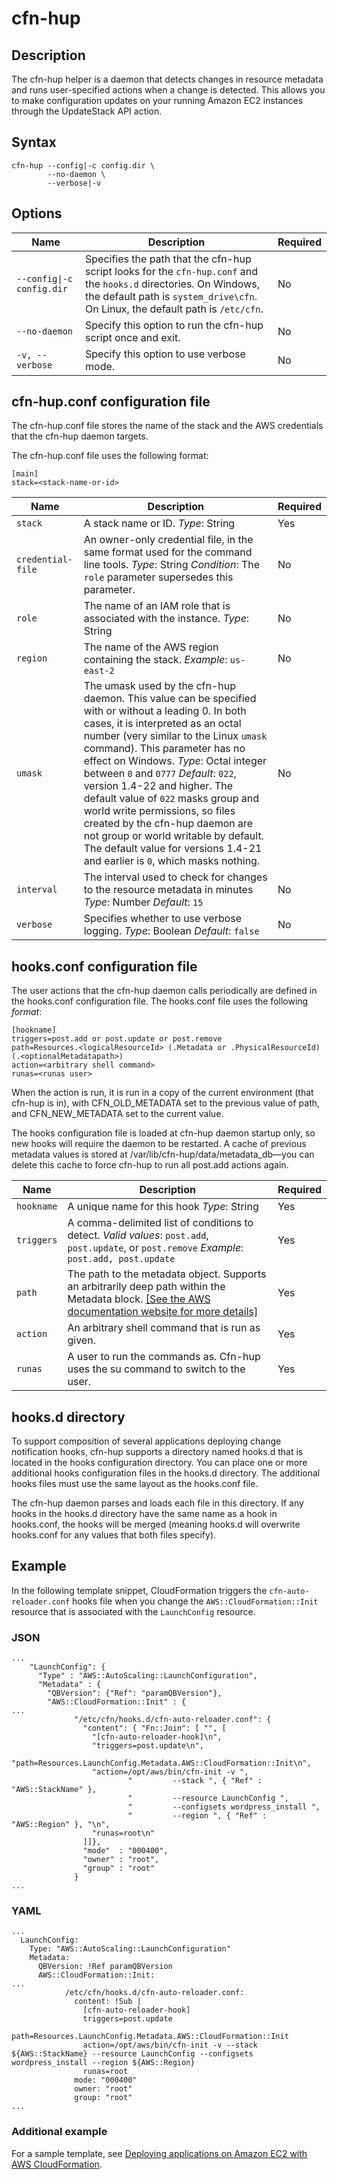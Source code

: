 # cfn\-hup<a name="cfn-hup"></a>

## Description<a name="cfn-hup-Description"></a>

The cfn\-hup helper is a daemon that detects changes in resource metadata and runs user\-specified actions when a change is detected\. This allows you to make configuration updates on your running Amazon EC2 instances through the UpdateStack API action\.

## Syntax<a name="cfn-hup-Syntax"></a>

```
cfn-hup --config|-c config.dir \
        --no-daemon \
        --verbose|-v
```

## Options<a name="cfn-hup-options"></a>


| Name | Description | Required | 
| --- | --- | --- | 
|   `--config\|-c config.dir`   |  Specifies the path that the cfn\-hup script looks for the `cfn-hup.conf` and the `hooks.d` directories\. On Windows, the default path is `system_drive\cfn`\. On Linux, the default path is `/etc/cfn`\.  |  No  | 
|   `--no-daemon`   |  Specify this option to run the cfn\-hup script once and exit\.  |  No  | 
|   `-v, --verbose `   |  Specify this option to use verbose mode\.  |  No  | 

## cfn\-hup\.conf configuration file<a name="cfn-hup-config-file"></a>

The cfn\-hup\.conf file stores the name of the stack and the AWS credentials that the cfn\-hup daemon targets\.

The cfn\-hup\.conf file uses the following format:

```
[main]
stack=<stack-name-or-id>
```


| Name | Description | Required | 
| --- | --- | --- | 
|   `stack`   |  A stack name or ID\. *Type*: String  |  Yes  | 
|   `credential-file`   |  An owner\-only credential file, in the same format used for the command line tools\. *Type*: String *Condition*: The `role` parameter supersedes this parameter\.  |  No  | 
|   `role`   |  The name of an IAM role that is associated with the instance\. *Type*: String  |  No  | 
|   `region`   |  The name of the AWS region containing the stack\. *Example*: `us-east-2`  |  No  | 
|   `umask`   |  The umask used by the cfn\-hup daemon\. This value can be specified with or without a leading 0\. In both cases, it is interpreted as an octal number \(very similar to the Linux `umask` command\)\. This parameter has no effect on Windows\. *Type*: Octal integer between `0` and `0777` *Default*: `022`, version 1\.4\-22 and higher\. The default value of `022` masks group and world write permissions, so files created by the cfn\-hup daemon are not group or world writable by default\. The default value for versions 1\.4\-21 and earlier is `0`, which masks nothing\.  |  No  | 
|   `interval`   |  The interval used to check for changes to the resource metadata in minutes *Type*: Number *Default*: `15`  |  No  | 
|   `verbose`   |  Specifies whether to use verbose logging\. *Type*: Boolean *Default*: `false`  |  No  | 

## hooks\.conf configuration file<a name="cfn-hup-hook-file"></a>

The user actions that the cfn\-hup daemon calls periodically are defined in the hooks\.conf configuration file\. The hooks\.conf file uses the following *format*:

```
[hookname]
triggers=post.add or post.update or post.remove
path=Resources.<logicalResourceId> (.Metadata or .PhysicalResourceId)(.<optionalMetadatapath>)
action=<arbitrary shell command>
runas=<runas user>
```

When the action is run, it is run in a copy of the current environment \(that cfn\-hup is in\), with CFN\_OLD\_METADATA set to the previous value of path, and CFN\_NEW\_METADATA set to the current value\.

The hooks configuration file is loaded at cfn\-hup daemon startup only, so new hooks will require the daemon to be restarted\. A cache of previous metadata values is stored at /var/lib/cfn\-hup/data/metadata\_db—you can delete this cache to force cfn\-hup to run all post\.add actions again\.


| Name | Description | Required | 
| --- | --- | --- | 
|   `hookname`   |  A unique name for this hook *Type*: String  |  Yes  | 
|   `triggers`   |  A comma\-delimited list of conditions to detect\. *Valid values*: `post.add`, `post.update`, or `post.remove` *Example*: `post.add, post.update`  |  Yes  | 
|   `path`   |  The path to the metadata object\. Supports an arbitrarily deep path within the Metadata block\.  [\[See the AWS documentation website for more details\]](http://docs.aws.amazon.com/AWSCloudFormation/latest/UserGuide/cfn-hup.html)  |  Yes  | 
|   `action`   |  An arbitrary shell command that is run as given\.  |  Yes  | 
|   `runas`   |  A user to run the commands as\. Cfn\-hup uses the su command to switch to the user\.  |  Yes  | 

## hooks\.d directory<a name="cfn-hup-hooks-dir"></a>

To support composition of several applications deploying change notification hooks, cfn\-hup supports a directory named hooks\.d that is located in the hooks configuration directory\. You can place one or more additional hooks configuration files in the hooks\.d directory\. The additional hooks files must use the same layout as the hooks\.conf file\.

The cfn\-hup daemon parses and loads each file in this directory\. If any hooks in the hooks\.d directory have the same name as a hook in hooks\.conf, the hooks will be merged \(meaning hooks\.d will overwrite hooks\.conf for any values that both files specify\)\.

## Example<a name="cfn-hup-example"></a>

In the following template snippet, CloudFormation triggers the `cfn-auto-reloader.conf` hooks file when you change the `AWS::CloudFormation::Init` resource that is associated with the `LaunchConfig` resource\.

### JSON<a name="cfn-hup-example.json"></a>

```
...
    "LaunchConfig": {
      "Type" : "AWS::AutoScaling::LaunchConfiguration",
      "Metadata" : {
        "QBVersion": {"Ref": "paramQBVersion"},
        "AWS::CloudFormation::Init" : {
...
              "/etc/cfn/hooks.d/cfn-auto-reloader.conf": {
                "content": { "Fn::Join": [ "", [
                  "[cfn-auto-reloader-hook]\n",
                  "triggers=post.update\n",
                  "path=Resources.LaunchConfig.Metadata.AWS::CloudFormation::Init\n",
                  "action=/opt/aws/bin/cfn-init -v ",
                          "         --stack ", { "Ref" : "AWS::StackName" },
                          "         --resource LaunchConfig ",
                          "         --configsets wordpress_install ",
                          "         --region ", { "Ref" : "AWS::Region" }, "\n",
                  "runas=root\n"
                ]]},          
                "mode"  : "000400",
                "owner" : "root",
                "group" : "root"
              }
...
```

### YAML<a name="cfn-hup-example.yaml"></a>

```
...
  LaunchConfig:
    Type: "AWS::AutoScaling::LaunchConfiguration"
    Metadata:
      QBVersion: !Ref paramQBVersion
      AWS::CloudFormation::Init:
...
            /etc/cfn/hooks.d/cfn-auto-reloader.conf:
              content: !Sub |
                [cfn-auto-reloader-hook]
                triggers=post.update
                path=Resources.LaunchConfig.Metadata.AWS::CloudFormation::Init
                action=/opt/aws/bin/cfn-init -v --stack ${AWS::StackName} --resource LaunchConfig --configsets wordpress_install --region ${AWS::Region}
                runas=root
              mode: "000400"
              owner: "root"
              group: "root"
...
```

### Additional example<a name="w8424ab1c33c42c35c15b8"></a>

For a sample template, see [Deploying applications on Amazon EC2 with AWS CloudFormation](deploying.applications.md)\.